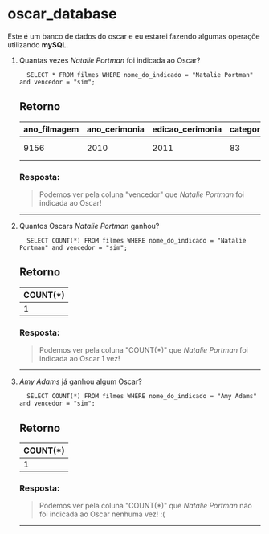 # oscar_database
Este é um banco de dados do oscar e eu estarei fazendo algumas operaçõe utilizando **mySQL**.

1. Quantas vezes *Natalie Portman* foi indicada ao Oscar?
    ```mysql
      SELECT * FROM filmes WHERE nome_do_indicado = "Natalie Portman" and vencedor = "sim";
    ```
    ## Retorno
    |ano_filmagem|ano_cerimonia|edicao_cerimonia|categoria|nome_do_indicado|nome_filme|vencedor|
    |---|---|---|---|---|---|---|
    |9156|2010|2011|83|ACTRESS IN A LEADING ROLE|Natalie Portman|Black Swan|Sim|
   ### Resposta:
   > Podemos ver pela coluna "vencedor" que *Natalie Portman* foi indicada ao Oscar!
   ---
2. Quantos Oscars *Natalie Portman* ganhou?
   ```mysql
     SELECT COUNT(*) FROM filmes WHERE nome_do_indicado = "Natalie Portman" and vencedor = "sim";
   ```
   ## Retorno
    |COUNT(*)|
    |---|
    |1|
   ### Resposta:
   > Podemos ver pela coluna "COUNT(*)" que *Natalie Portman* foi indicada ao Oscar 1 vez!
   ---
3. *Amy Adams* já ganhou algum Oscar?
   ```mysql
     SELECT COUNT(*) FROM filmes WHERE nome_do_indicado = "Amy Adams" and vencedor = "sim";
   ```
   ## Retorno
    |COUNT(*)|
    |---|
    |1|
   ### Resposta:
   > Podemos ver pela coluna "COUNT(*)" que *Natalie Portman* não foi indicada ao Oscar nenhuma vez! :(
   ---
   
